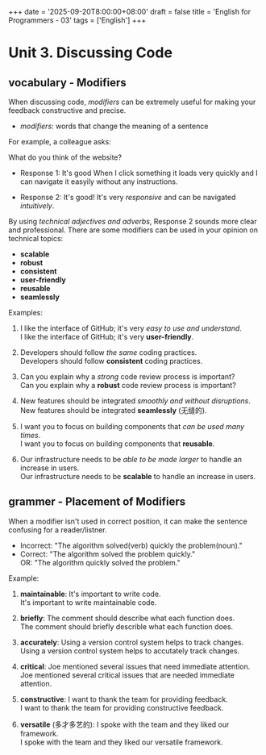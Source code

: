 +++
date = '2025-09-20T8:00:00+08:00'
draft = false
title = 'English for Programmers - 03'
tags = ['English']
+++

# Unit 3. Discussing Code

## vocabulary - Modifiers

When discussing code, _modifiers_ can be extremely useful for making your feedback constructive and precise.

- _modifiers_: words that change the meaning of a sentence

For example, a colleague asks:

What do you think of the website?

- Response 1: It's good When I click something it loads very quickly and I can navigate it easyily without any instructions.

- Response 2: It's good! It's very _responsive_ and can be navigated _intuitively_.

By using _technical adjectives and adverbs_, Response 2 sounds more clear and professional.
There are some modifiers can be used in your opinion on technical topics:

- **scalable**
- **robust**
- **consistent**
- **user-friendly**
- **reusable**
- **seamlessly**

Examples:

1. I like the interface of GitHub; it's very _easy to use and understand_.  
   I like the interface of GitHub; it's very **user-friendly**.

2. Developers should follow _the same_ coding practices.  
   Developers should follow **consistent** coding practices.

3. Can you explain why a _strong_ code review process is important?  
   Can you explain why a **robust** code review process is important?

4. New features should be integrated _smoothly and without disruptions_.  
   New features should be integrated **seamlessly** (无缝的).

5. I want you to focus on building components that _can be used many times_.  
   I want you to focus on building components that **reusable**.

6. Our infrastructure needs to be _able to be made larger_ to handle an increase in users.  
   Our infrastructure needs to be **scalable** to handle an increase in users.

## grammer - Placement of Modifiers

When a modifier isn't used in correct position, it can make the sentence confusing for a reader/listner.

- Incorrect: "The algorithm solved(verb) quickly the problem(noun)."
- Correct: "The algorithm solved the problem quickly."  
   OR: "The algorithm quickly solved the problem."

Example:

1. **maintainable**: It's important to write code.  
   It's important to write maintainable code.

2. **briefly**: The comment should describe what each function does.  
   The comment should briefly describle what each function does.

3. **accurately**: Using a version control system helps to track changes.  
   Using a version control system helps to accutately track changes.

4. **critical**: Joe mentioned several issues that need immediate attention.  
   Joe mentioned several critical issues that are needed immediate attention.

5. **constructive**: I want to thank the team for providing feedback.  
   I want to thank the team for providing constructive feedback.

6. **versatile** (多才多艺的): I spoke with the team and they liked our framework.  
   I spoke with the team and they liked our versatile framework.
